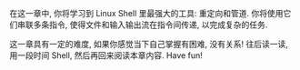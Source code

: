 在这一章中, 你将学习到 Linux Shell 里最强大的工具: 重定向和管道. 你将使用它们串联多条指令, 使得文件和输入输出流在指令间传递, 以完成复杂的任务.

这一章具有一定的难度, 如果你感觉当下自己掌握有困难, 没有关系! 往后读一读, 用一段时间 Shell, 然后再回来阅读本章内容. Have fun!